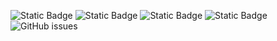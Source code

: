 ![Static Badge](https://img.shields.io/badge/blacklists-60-000000) ![Static Badge](https://img.shields.io/badge/blacklisted-3101440-cc0000) ![Static Badge](https://img.shields.io/badge/whitelisted-2244-00CC00) ![Static Badge](https://img.shields.io/badge/streaming_blacklist-28107-000000) ![GitHub issues](https://img.shields.io/github/issues/fabriziosalmi/blacklists)
